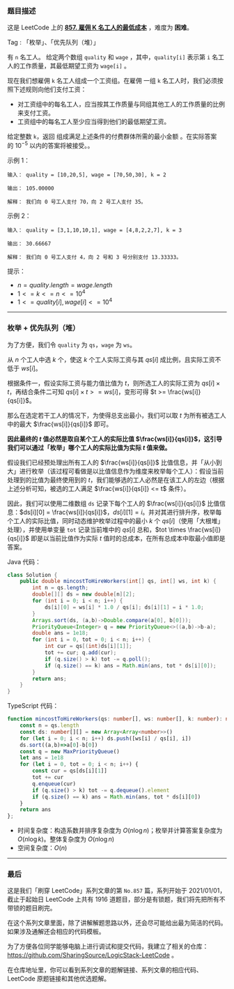 ### 题目描述

这是 LeetCode 上的 **[857. 雇佣 K 名工人的最低成本](https://leetcode.cn/problems/minimum-cost-to-hire-k-workers/solution/by-ac_oier-u42f/)** ，难度为 **困难**。

Tag : 「枚举」、「优先队列（堆）」



有 `n` 名工人。 给定两个数组 `quality` 和 `wage` ，其中，`quality[i]` 表示第 `i` 名工人的工作质量，其最低期望工资为 `wage[i]` 。

现在我们想雇佣 `k` 名工人组成一个工资组。在雇佣 一组 `k` 名工人时，我们必须按照下述规则向他们支付工资：

* 对工资组中的每名工人，应当按其工作质量与同组其他工人的工作质量的比例来支付工资。
* 工资组中的每名工人至少应当得到他们的最低期望工资。

给定整数 `k`，返回 组成满足上述条件的付费群体所需的最小金额 。在实际答案的 $10^{-5}$ 以内的答案将被接受。。

示例 1：
```
输入： quality = [10,20,5], wage = [70,50,30], k = 2

输出： 105.00000

解释： 我们向 0 号工人支付 70，向 2 号工人支付 35。
```
示例 2：
```
输入： quality = [3,1,10,10,1], wage = [4,8,2,2,7], k = 3

输出： 30.66667

解释： 我们向 0 号工人支付 4，向 2 号和 3 号分别支付 13.33333。
```

提示：
* $n = quality.length = wage.length$
* $1 <= k <= n <= 10^4$
* $1 <= quality[i], wage[i] <= 10^4$

---

### 枚举 + 优先队列（堆）

为了方便，我们令 `quality` 为 `qs`，`wage` 为 `ws`。

从 $n$ 个工人中选 $k$ 个，使这 $k$ 个工人实际工资与其 $qs[i]$ 成比例，且实际工资不低于 $ws[i]$。

根据条件一，假设实际工资与能力值比值为 $t$，则所选工人的实际工资为 $qs[i] \times t$，再结合条件二可知 $qs[i] \times t >= ws[i]$，变形可得 $t >= \frac{ws[i]}{qs[i]}$。

那么在选定若干工人的情况下，为使得总支出最小，我们可以取 $t$ 为所有被选工人中的最大 $\frac{ws[i]}{qs[i]}$ 即可。

**因此最终的 $t$ 值必然是取自某个工人的实际比值 $\frac{ws[i]}{qs[i]}$，这引导我们可以通过「枚举」哪个工人的实际比值为实际 $t$ 值来做。**

假设我们已经预处理出所有工人的 $\frac{ws[i]}{qs[i]}$ 比值信息，并「从小到大」进行枚举（该过程可看做是以比值信息作为维度来枚举每个工人）：假设当前处理到的比值为最终使用到的 $t$，我们能够选的工人必然是在该工人的左边（根据上述分析可知，被选的工人满足 $\frac{ws[i]}{qs[i]} <= t$ 条件）。

因此，我们可以使用二维数组 `ds` 记录下每个工人的 $\frac{ws[i]}{qs[i]}$ 比值信息：$ds[i][0] = \frac{ws[i]}{qs[i]}$，$ds[i][1] = i$。并对其进行排升序，枚举每个工人的实际比值，同时动态维护枚举过程中的最小 $k$ 个 $qs[i]$（使用「大根堆」处理），并使用单变量 `tot` 记录当前堆中的 $qs[i]$ 总和，$tot \times \frac{ws[i]}{qs[i]}$ 即是以当前比值作为实际 $t$ 值时的总成本，在所有总成本中取最小值即是答案。

Java 代码：
```java
class Solution {
    public double mincostToHireWorkers(int[] qs, int[] ws, int k) {
        int n = qs.length;
        double[][] ds = new double[n][2];
        for (int i = 0; i < n; i++) {
            ds[i][0] = ws[i] * 1.0 / qs[i]; ds[i][1] = i * 1.0;
        }
        Arrays.sort(ds, (a,b)->Double.compare(a[0], b[0]));
        PriorityQueue<Integer> q = new PriorityQueue<>((a,b)->b-a);
        double ans = 1e18;
        for (int i = 0, tot = 0; i < n; i++) {
            int cur = qs[(int)ds[i][1]];
            tot += cur; q.add(cur);
            if (q.size() > k) tot -= q.poll();
            if (q.size() == k) ans = Math.min(ans, tot * ds[i][0]);
        }
        return ans;
    }
}
```
TypeScript 代码：
```TypeScript
function mincostToHireWorkers(qs: number[], ws: number[], k: number): number {
    const n = qs.length
    const ds: number[][] = new Array<Array<number>>()
    for (let i = 0; i < n; i++) ds.push([ws[i] / qs[i], i])
    ds.sort((a,b)=>a[0]-b[0])
    const q = new MaxPriorityQueue()
    let ans = 1e18
    for (let i = 0, tot = 0; i < n; i++) {
        const cur = qs[ds[i][1]]
        tot += cur
        q.enqueue(cur)
        if (q.size() > k) tot -= q.dequeue().element
        if (q.size() == k) ans = Math.min(ans, tot * ds[i][0])
    }
    return ans
};
```
* 时间复杂度：构造系数并排序复杂度为 $O(n\log{n})$；枚举并计算答案复杂度为 $O(n\log{k})$。整体复杂度为 $O(n\log{n})$
* 空间复杂度：$O(n)$

---

### 最后

这是我们「刷穿 LeetCode」系列文章的第 `No.857` 篇，系列开始于 2021/01/01，截止于起始日 LeetCode 上共有 1916 道题目，部分是有锁题，我们将先把所有不带锁的题目刷完。

在这个系列文章里面，除了讲解解题思路以外，还会尽可能给出最为简洁的代码。如果涉及通解还会相应的代码模板。

为了方便各位同学能够电脑上进行调试和提交代码，我建立了相关的仓库：https://github.com/SharingSource/LogicStack-LeetCode 。

在仓库地址里，你可以看到系列文章的题解链接、系列文章的相应代码、LeetCode 原题链接和其他优选题解。

